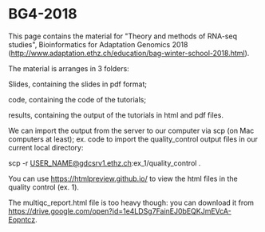 # BG4-2018

This page contains the material for "Theory and methods of RNA-seq studies", Bioinformatics for Adaptation Genomics 2018 (http://www.adaptation.ethz.ch/education/bag-winter-school-2018.html).


The material is arranges in 3 folders:

Slides, containing the slides in pdf format;

code, containing the code of the tutorials;

results, containing the output of the tutorials in html and pdf files.


We can import the output from the server to our computer via scp (on Mac computers at least); ex. code to import the quality_control output files in our current local directory:

scp -r  USER_NAME@gdcsrv1.ethz.ch:ex_1/quality_control .

You can use https://htmlpreview.github.io/ to view the html files in the quality control (ex. 1).

The multiqc_report.html file is too heavy though: you can download it from https://drive.google.com/open?id=1e4LDSg7FainEJ0bEQKJmEVcA-Eopntcz.
